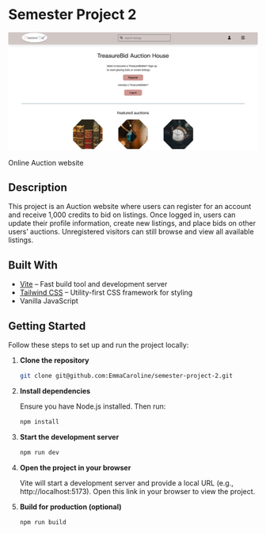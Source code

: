 # Semester Project 2

![Screenshot of the app](images/screenshot_treasurebid.png)

Online Auction website

## Description

This project is an Auction website where users can register for an account and receive 1,000 credits to bid on listings.
Once logged in, users can update their profile information, create new listings, and place bids on other users’ auctions.
Unregistered visitors can still browse and view all available listings.

## Built With

- [Vite](https://vitejs.dev/) – Fast build tool and development server
- [Tailwind CSS](https://tailwindcss.com/) – Utility-first CSS framework for styling
- Vanilla JavaScript

## Getting Started

Follow these steps to set up and run the project locally:

1. **Clone the repository**

   ```bash
   git clone git@github.com:EmmaCaroline/semester-project-2.git
   ```

2. **Install dependencies**

   Ensure you have Node.js installed. Then run:

   ```bash
   npm install
   ```

3. **Start the development server**

   ```bash
   npm run dev
   ```

4. **Open the project in your browser**

   Vite will start a development server and provide a local URL (e.g., http://localhost:5173). Open this link in your browser to view the project.

5. **Build for production (optional)**

   ```bash
   npm run build
   ```
